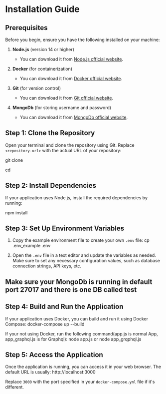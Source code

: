 # Installation Guide

## Prerequisites
Before you begin, ensure you have the following installed on your machine:

1. **Node.js** (version 14 or higher)
   - You can download it from [Node.js official website](https://nodejs.org/).

2. **Docker** (for containerization)
   - You can download it from [Docker official website](https://www.docker.com/get-started).

3. **Git** (for version control)
   - You can download it from [Git official website](https://git-scm.com/).

4. **MongoDb** (for storing username and password)
    - You can download it from [MongoDb official website](https://www.mongodb.com/).

## Step 1: Clone the Repository
Open your terminal and clone the repository using Git. Replace `<repository-url>` with the actual URL of your repository:

git clone <repository-url>

cd <repository-name>

## Step 2: Install Dependencies
If your application uses Node.js, install the required dependencies by running:

npm install

## Step 3: Set Up Environment Variables
1. Copy the example environment file to create your own `.env` file:
cp .env_example .env

2. Open the `.env` file in a text editor and update the variables as needed. Make sure to set any necessary configuration values, such as database connection strings, API keys, etc.

## Make sure your MongoDb is running in default port 27017 and there is one DB called test

## Step 4: Build and Run the Application
If your application uses Docker, you can build and run it using Docker Compose:
docker-compose up --build

If your not using Docker, run the following command(app.js is normal App, app_graphql.js is for Graphql):
node app.js or node app_grqphql.js

## Step 5: Access the Application
Once the application is running, you can access it in your web browser. The default URL is usually:
http://localhost:3000

Replace `3000` with the port specified in your `docker-compose.yml` file if it's different.